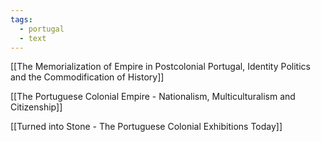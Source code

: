 ```yaml
---
tags:
  - portugal
  - text
---
```

[[The Memorialization of Empire in Postcolonial Portugal, Identity Politics and the Commodification of History]]

[[The Portuguese Colonial Empire - Nationalism, Multiculturalism and Citizenship]]

[[Turned into Stone - The Portuguese Colonial Exhibitions Today]]